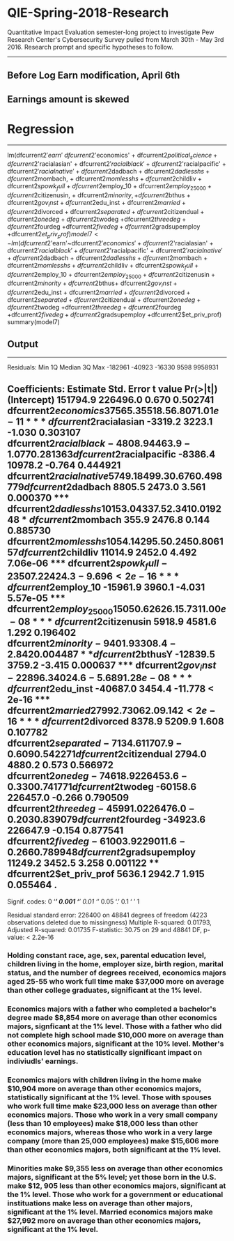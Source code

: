 # QIE-Spring-2018-Research
Quantitative Impact Evaluation semester-long project to investigate Pew Research Center's Cybersecurity Survey pulled from March 30th - May 3rd 2016. Research prompt and specific hypotheses to follow.

---

## Before Log Earn modification, April 6th 
## Earnings amount is skewed

# Regression

---
lm(dfcurrent2$'earn'~dfcurrent2$'economics' + dfcurrent2$political_science + dfcurrent2$'racialasian' + dfcurrent2$'racialblack' + dfcurrent2$'racialpacific' + dfcurrent2$'racialnative' +dfcurrent2$dadbach + dfcurrent2$dadlesshs +dfcurrent2$mombach, + dfcurrent2$momlesshs + dfcurrent2$childliv + dfcurrent2$spowk_full + dfcurrent2$employ_10 + dfcurrent2$employ_25000 + dfcurrent2$citizenusin, + dfcurrent2$minority, + dfcurrent2$bthus + dfcurrent2$gov_inst + dfcurrent2$edu_inst + dfcurrent2$married + dfcurrent2$divorced + dfcurrent2$separated + dfcurrent2$citizendual + dfcurrent2$onedeg +dfcurrent2$twodeg +dfcurrent2$threedeg +dfcurrent2$fourdeg +dfcurrent2$fivedeg +dfcurrent2$gradsupemploy +dfcurrent2$et_priv_prof)
model7<-lm(dfcurrent2$'earn'~dfcurrent2$'economics'+dfcurrent2$'racialasian' + dfcurrent2$'racialblack' + dfcurrent2$'racialpacific' + dfcurrent2$'racialnative' +dfcurrent2$dadbach + dfcurrent2$dadlesshs +dfcurrent2$mombach  + dfcurrent2$momlesshs + dfcurrent2$childliv + dfcurrent2$spowk_full + dfcurrent2$employ_10 +  dfcurrent2$employ_25000 + dfcurrent2$citizenusin + dfcurrent2$minority + dfcurrent2$bthus+ dfcurrent2$gov_inst + dfcurrent2$edu_inst + dfcurrent2$married + dfcurrent2$divorced + dfcurrent2$separated + dfcurrent2$citizendual + dfcurrent2$onedeg  +dfcurrent2$twodeg +dfcurrent2$threedeg +dfcurrent2$fourdeg +dfcurrent2$fivedeg +dfcurrent2$gradsupemploy +dfcurrent2$et_priv_prof)
summary(model7)

## Output
---

Residuals:
    Min      1Q  Median      3Q     Max 
-182961  -40923  -16330    9598 9958931 

Coefficients:
                         Estimate Std. Error t value Pr(>|t|)    
(Intercept)              151794.9   226496.0   0.670 0.502741    
dfcurrent2$economics      37565.3     5518.5   6.807 1.01e-11 ***
dfcurrent2$racialasian    -3319.2     3223.1  -1.030 0.303107    
dfcurrent2$racialblack    -4808.9     4463.9  -1.077 0.281363    
dfcurrent2$racialpacific  -8386.4    10978.2  -0.764 0.444921    
dfcurrent2$racialnative    5749.1     8499.3   0.676 0.498779    
dfcurrent2$dadbach         8805.5     2473.0   3.561 0.000370 ***
dfcurrent2$dadlesshs      10153.0     4337.5   2.341 0.019248 *  
dfcurrent2$mombach          355.9     2476.8   0.144 0.885730    
dfcurrent2$momlesshs       1054.1     4295.5   0.245 0.806157    
dfcurrent2$childliv       11014.9     2452.0   4.492 7.06e-06 ***
dfcurrent2$spowk_full    -23507.2     2424.3  -9.696  < 2e-16 ***
dfcurrent2$employ_10     -15961.9     3960.1  -4.031 5.57e-05 ***
dfcurrent2$employ_25000   15050.6     2626.1   5.731 1.00e-08 ***
dfcurrent2$citizenusin     5918.9     4581.6   1.292 0.196402    
dfcurrent2$minority       -9401.9     3308.4  -2.842 0.004487 ** 
dfcurrent2$bthusY        -12839.5     3759.2  -3.415 0.000637 ***
dfcurrent2$gov_inst      -22896.3     4024.6  -5.689 1.28e-08 ***
dfcurrent2$edu_inst      -40687.0     3454.4 -11.778  < 2e-16 ***
dfcurrent2$married        27992.7     3062.0   9.142  < 2e-16 ***
dfcurrent2$divorced        8378.9     5209.9   1.608 0.107782    
dfcurrent2$separated      -7134.6    11707.9  -0.609 0.542271    
dfcurrent2$citizendual     2794.0     4880.2   0.573 0.566972    
dfcurrent2$onedeg        -74618.9   226453.6  -0.330 0.741771    
dfcurrent2$twodeg        -60158.6   226457.0  -0.266 0.790509    
dfcurrent2$threedeg      -45991.0   226476.0  -0.203 0.839079    
dfcurrent2$fourdeg       -34923.6   226647.9  -0.154 0.877541    
dfcurrent2$fivedeg       -61003.9   229011.6  -0.266 0.789948    
dfcurrent2$gradsupemploy  11249.2     3452.5   3.258 0.001122 ** 
dfcurrent2$et_priv_prof    5636.1     2942.7   1.915 0.055464 .  
---
Signif. codes:  0 ‘***’ 0.001 ‘**’ 0.01 ‘*’ 0.05 ‘.’ 0.1 ‘ ’ 1

Residual standard error: 226400 on 48841 degrees of freedom
  (4223 observations deleted due to missingness)
Multiple R-squared:  0.01793,	Adjusted R-squared:  0.01735 
F-statistic: 30.75 on 29 and 48841 DF,  p-value: < 2.2e-16


### Holding constant race, age, sex, parental education level, children living in the home, employer size, birth region, marital status, and the number of degrees received, economics majors aged 25-55 who work full time make $37,000 more on average than other college graduates, significant at the 1% level.

### Economics majors with a father who completed a bachelor's degree made $8,854 more on average than other economics majors, signficant at the 1% level. Those with a father who did not complete high school made $10,000 more on average than other economics majors, significant at the 10% level. Mother's education level has no statistically significant impact on indiviudls' earnings.  

### Economics majors with children living in the home make $10,904 more on average than other economics majors, statistically significant at the 1% level. Those with spouses who work full time make $23,000 less on average than other economics majors. Those who work in a very small company (less than 10 employees) make $18,000 less than other economics majors, whereas those who work in a very large company (more than 25,000 employees) make $15,606 more than other economics majors, both significant at the 1% level. 

### Minorities make $9,355 less on average than other economics majors, significant at the 5% level; yet those born in the U.S. make $12, 905 less than other economics majors, significant at the 1% level. Those who work for a government or educational instituations make less on average than other majors, significant at the 1% level. Married economics majors make $27,992 more on average than other economics majors, significant at the 1% level.
